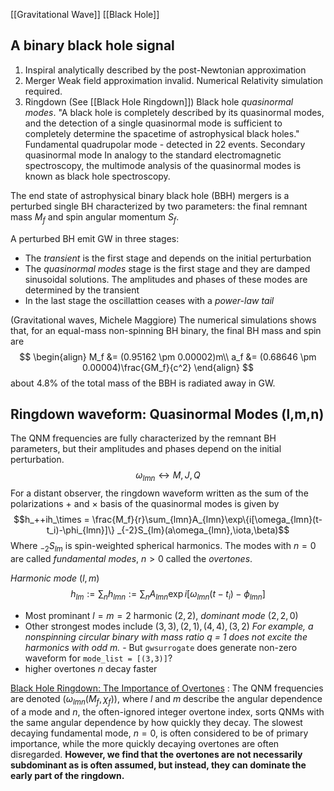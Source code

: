 [[Gravitational Wave]]
[[Black Hole]]

## A binary black hole signal

1. Inspiral
	analytically described by the post-Newtonian approximation
2. Merger
	Weak field approximation invalid. Numerical Relativity simulation required.
3. Ringdown (See [[Black Hole Ringdown]])
	Black hole *quasinormal modes*. "A black hole is completely described by its quasinormal modes, and the detection of a single quasinormal mode is sufficient to completely determine the spacetime of astrophysical black holes." 
	Fundamental quadrupolar mode - detected in 22 events.
	Secondary quasinormal mode
In analogy to the standard electromagnetic spectroscopy, the multimode analysis of the quasinormal modes is known as black hole spectroscopy.

The end state of astrophysical binary black hole (BBH) mergers is a perturbed single BH characterized by two parameters: the final remnant mass $M_f$ and spin angular momentum $S_f$.

A perturbed BH emit GW in three stages:
- The *transient* is the first stage and depends on the initial perturbation
- The *quasinormal modes* stage is the first stage and they are damped sinusoidal solutions. The amplitudes and phases of these modes are determined by the transient
- In the last stage the oscillattion ceases with a *power-law tail*

(Gravitational waves, Michele Maggiore)
The numerical simulations shows that, for an equal-mass non-spinning BH binary, the final BH mass and spin are
$$
\begin{align}
M_f &= (0.95162 \pm 0.00002)m\\
a_f &= (0.68646 \pm 0.00004)\frac{GM_f}{c^2}
\end{align}
$$
about $4.8\%$ of the total mass of the BBH is radiated away in GW. 


## Ringdown waveform: Quasinormal Modes (l,m,n)

The QNM frequencies are fully characterized by the remnant BH parameters, but their amplitudes and phases depend on the initial perturbation.
$$\omega_{lmn}\leftrightarrow{M, J, Q}$$
For a distant observer, the ringdown waveform written as the sum of the polarizations $+$ and $\times$ basis of the quasinormal modes is given by
$$h_++ih_\times = \frac{M_f}{r}\sum_{lmn}A_{lmn}\exp\{i[\omega_{lmn}(t-t_i)-\phi_{lmn}]\} _{-2}S_{lm}(a\omega_{lmn},\iota,\beta)$$
Where $_{-2}S_{lm}$ is spin-weighted spherical harmonics. The modes with $n=0$ are called *fundamental modes*, $n>0$ called the *overtones*.

*Harmonic mode* $(l,m)$ 
$$h_{lm} := \sum_n h_{lmn} := \sum_n A_{lmn}\exp{i[\omega_{lmn}(t-t_i)-\phi_{lmn}]}$$
- Most prominant $l=m=2$ harmonic $(2,2)$, *dominant mode* $(2,2,0)$
- Other strongest modes include $(3,3), (2,1), (4,4), (3,2)$
*For example, a nonspinning circular binary with mass ratio q = 1 does not excite the harmonics with odd m.* - But `gwsurrogate` does generate non-zero waveform for `mode_list = [(3,3)]`?
- higher overtones $n$ decay faster

[Black Hole Ringdown: The Importance of Overtones](https://link.aps.org/doi/10.1103/PhysRevX.9.041060) : 
The QNM frequencies are denoted $(\omega_{lmn}(M_f, \chi_f))$, where $l$ and $m$ describe the angular dependence of a mode and $n$, the often-ignored integer overtone index, sorts QNMs with the same angular dependence by how quickly they decay. The slowest decaying fundamental mode, $n=0$, is often considered to be of primary importance, while the more quickly decaying overtones are often disregarded. **However, we find that the overtones are not necessarily subdominant as is often assumed, but instead, they can dominate the early part of the ringdown.**
